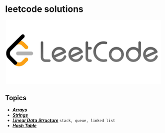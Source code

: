 # leetcode solutions

<p align="center"><img src="https://github.com/m7moudGadallah/leetCode_Solutions/blob/main/leetcode.png?raw=true" width = 500px/></p>

## Topics
- ***[Arrays](https://github.com/m7moudGadallah/leetCode_Solutions/tree/main/Arrays)***
- ***[Strings](./Strings/)***
- ***[Linear Data Structure](https://github.com/m7moudGadallah/leetCode_Solutions/tree/main/Linear_Data_Sturcture)*** `stack, queue, linked list`
- ***[Hash Table](https://github.com/m7moudGadallah/leetCode_Solutions/tree/main/Hash_Table)***